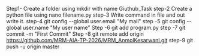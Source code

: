 Step1- Create a folder using mkdir with name Giuthub_Task 
step-2 Create a python file using nano filename.py
step-3 Write command in file and out write it.
step-4 git config --global user.email "My mail" 
step -5 git config --global user.name "My user name"
Step -6 git add program.py 
step -7 git commit -m "First Commit"
Step -8 git remote add origin https://github.com/MRM-AIA-TP-2026/MRM_AnmolKesarwani.git
step-9 git push -u origin master 

